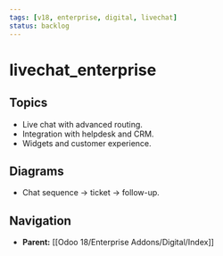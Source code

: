 ```yaml
---
tags: [v18, enterprise, digital, livechat]
status: backlog
---
```

# livechat_enterprise

## Topics
- Live chat with advanced routing.
- Integration with helpdesk and CRM.
- Widgets and customer experience.

## Diagrams
- Chat sequence -> ticket -> follow-up.








## Navigation
- **Parent:** [[Odoo 18/Enterprise Addons/Digital/Index]]
